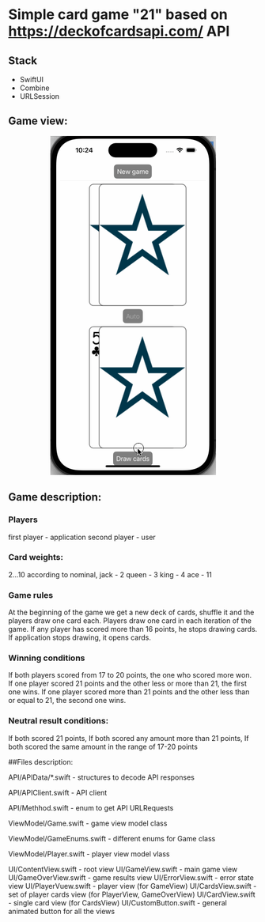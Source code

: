 #  Simple card game "21" based on https://deckofcardsapi.com/ API
## Stack

- SwiftUI
- Combine
- URLSession

## Game view:
  </p>
<div align="center">

![video](/TwentyOne/Doc/twentyOne.gif)
</div>
</p>

## Game description:

### Players
first player - application
second player - user

### Card weights: 
2...10 according to nominal, 
jack - 2
queen - 3
king - 4
ace - 11

### Game rules 

At the beginning of the game we get a new deck of cards, shuffle it and the players draw one card each. Players draw one card in each iteration of the game. 
If any player has scored more than 16 points, he stops drawing cards.
If application stops drawing, it opens cards.

### Winning conditions

If both players scored from 17 to 20 points, the one who scored more won. 
If one player scored 21 points and the other less or more than 21, the first one wins.
If one player scored more than 21 points and the other less than or equal to 21, the second one wins.

### Neutral result conditions:

If both scored 21 points, 
If both scored any amount more than 21 points, 
If both scored the same amount in the range of 17-20 points

##Files description:

API/APIData/*.swift - structures to decode API responses

API/APIClient.swift - API client  

API/Methhod.swift - enum to get API URLRequests

ViewModel/Game.swift - game view model class

ViewModel/GameEnums.swift - different enums for Game class

ViewModel/Player.swift - player view model vlass

UI/ContentView.swift -  root view
UI/GameView.swift -  main game view
UI/GameOverView.swift -  game results view
UI/ErrorView.swift  - error state view
UI/PlayerVuew.swift - player view (for GameView)
UI/CardsView.swift - set of player cards view (for PlayerView, GameOverView)
UI/CardView.swift - single card view (for CardsView)
UI/CustomButton.swift - general animated button for all the views


